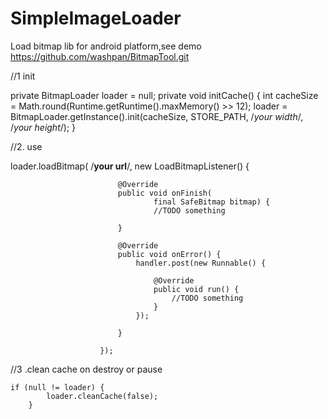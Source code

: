 SimpleImageLoader
=================

Load bitmap lib for android platform,see demo https://github.com/washpan/BitmapTool.git

//1 init

private BitmapLoader loader = null;
private void initCache() {
		int cacheSize = Math.round(Runtime.getRuntime().maxMemory() >> 12);
		loader = BitmapLoader.getInstance().init(cacheSize, STORE_PATH, /*your width*/, /*your height*/);
	}

//2. use

loader.loadBitmap(
						/**your url**/, new LoadBitmapListener() {

							@Override
							public void onFinish(
									final SafeBitmap bitmap) {
									//TODO something
							
							}

							@Override
							public void onError() {
								handler.post(new Runnable() {

									@Override
									public void run() {
										//TODO something
									}
								});

							}

						});

//3 .clean cache on destroy or pause

	if (null != loader) {
			loader.cleanCache(false);
		}
			
